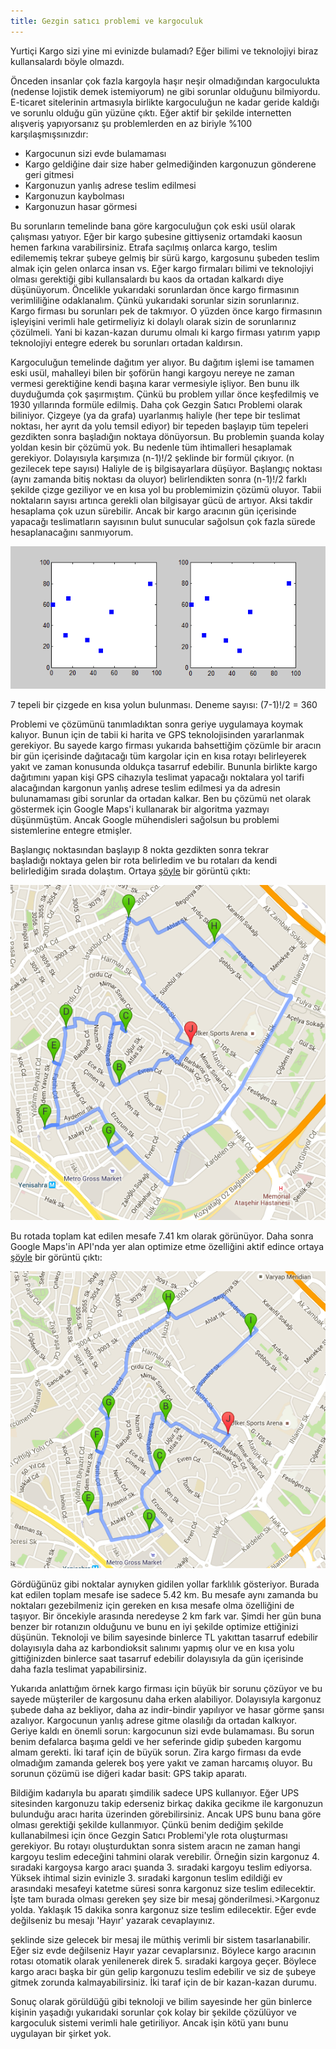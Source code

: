 ```yaml
---
title: Gezgin satıcı problemi ve kargoculuk
---
```


Yurtiçi Kargo sizi yine mi evinizde bulamadı? Eğer bilimi ve teknolojiyi biraz kullansalardı böyle olmazdı.

Önceden insanlar çok fazla kargoyla haşır neşir olmadığından kargoculukta (nedense lojistik demek istemiyorum) ne gibi sorunlar olduğunu bilmiyordu. E-ticaret sitelerinin artmasıyla birlikte kargoculuğun ne kadar geride kaldığı ve sorunlu olduğu gün yüzüne çıktı. Eğer aktif bir şekilde internetten alışveriş yapıyorsanız şu problemlerden en az biriyle %100 karşılaşmışsınızdır:

* Kargocunun sizi evde bulamaması
* Kargo geldiğine dair size haber gelmediğinden kargonuzun gönderene geri gitmesi
* Kargonuzun yanlış adrese teslim edilmesi
* Kargonuzun kaybolması
* Kargonuzun hasar görmesi

Bu sorunların temelinde bana göre kargoculuğun çok eski usül olarak çalışması yatıyor. Eğer bir kargo şubesine gittiyseniz ortamdaki kaosun hemen farkına varabilirsiniz. Etrafa saçılmış onlarca kargo, teslim edilememiş tekrar şubeye gelmiş bir sürü kargo, kargosunu şubeden teslim almak için gelen onlarca insan vs. Eğer kargo firmaları bilimi ve teknolojiyi olması gerektiği gibi kullansalardı bu kaos da ortadan kalkardı diye düşünüyorum. Öncelikle yukarıdaki sorunlardan önce kargo firmasının verimliliğine odaklanalım. Çünkü yukarıdaki sorunlar sizin sorunlarınız. Kargo firması bu sorunları pek de takmıyor. O yüzden önce kargo firmasının işleyişini verimli hale getirmeliyiz ki dolaylı olarak sizin de sorunlarınız çözülmeli. Yani bi kazan-kazan durumu olmalı ki kargo firması yatırım yapıp teknolojiyi entegre ederek bu sorunları ortadan kaldırsın.

Kargoculuğun temelinde dağıtım yer alıyor. Bu dağıtım işlemi ise tamamen eski usül, mahalleyi bilen bir şoförün hangi kargoyu nereye ne zaman vermesi gerektiğine kendi başına karar vermesiyle işliyor. Ben bunu ilk duyduğumda çok şaşırmıştım. Çünkü bu problem yıllar önce keşfedilmiş ve 1930 yıllarında formüle edilmiş. Daha çok Gezgin Satıcı Problemi olarak biliniyor. Çizgeye (ya da grafa) uyarlanmış haliyle (her tepe bir teslimat noktası, her ayrıt da yolu temsil ediyor) bir tepeden başlayıp tüm tepeleri gezdikten sonra başladığın noktaya dönüyorsun. Bu problemin şuanda kolay yoldan kesin bir çözümü yok. Bu nedenle tüm ihtimalleri hesaplamak gerekiyor. Dolayısıyla karşımıza (n-1)!/2 şeklinde bir formül çıkıyor. (n gezilecek tepe sayısı) Haliyle de iş bilgisayarlara düşüyor. Başlangıç noktası (aynı zamanda bitiş noktası da oluyor) belirlendikten sonra (n-1)!/2 farklı şekilde çizge geziliyor ve en kısa yol bu problemimizin çözümü oluyor. Tabii noktaların sayısı artınca gerekli olan bilgisayar gücü de artıyor. Aksi takdir hesaplama çok uzun sürebilir. Ancak bir kargo aracının gün içerisinde yapacağı teslimatların sayısının bulut sunucular sağolsun çok fazla sürede hesaplanacağını sanmıyorum.

![Bruteforce](/uploads/Bruteforce.gif)

7 tepeli bir çizgede en kısa yolun bulunması. Deneme sayısı: (7-1)!/2 = 360

Problemi ve çözümünü tanımladıktan sonra geriye uygulamaya koymak kalıyor. Bunun için de tabii ki harita ve GPS teknolojisinden yararlanmak gerekiyor. Bu sayede kargo firması yukarıda bahsettiğim çözümle bir aracın bir gün içerisinde dağıtacağı tüm kargolar için en kısa rotayı belirleyerek yakıt ve zaman konusunda oldukça tasarruf edebilir. Bununla birlikte kargo dağıtımını yapan kişi GPS cihazıyla teslimat yapacağı noktalara yol tarifi alacağından kargonun yanlış adrese teslim edilmesi ya da adresin bulunamaması gibi sorunlar da ortadan kalkar. Ben bu çözümü net olarak göstermek için Google Maps'i kullanarak bir algoritma yazmayı düşünmüştüm. Ancak Google mühendisleri sağolsun bu problemi sistemlerine entegre etmişler.

Başlangıç noktasından başlayıp 8 nokta gezdikten sonra tekrar başladığı noktaya gelen bir rota belirledim ve bu rotaları da kendi belirlediğim sırada dolaştım. Ortaya 
[şöyle](/uploads/gezgin-satici.html) bir görüntü çıktı:

![gezgin-satici-1](/uploads/gezgin-satici-1.png)

Bu rotada toplam kat edilen mesafe 7.41 km olarak görünüyor. Daha sonra Google Maps'in API'nda yer alan optimize etme özelliğini aktif edince ortaya 
[şöyle](/uploads/gezgin-satici-2.html) bir görüntü çıktı:

![gezgin-satici-2](/uploads/gezgin-satici-2.png)

Gördüğünüz gibi noktalar aynıyken gidilen yollar farklılık gösteriyor. Burada kat edilen toplam mesafe ise sadece 5.42 km. Bu mesafe aynı zamanda bu noktaları gezebilmeniz için gereken en kısa mesafe olma özelliğini de taşıyor. Bir öncekiyle arasında neredeyse 2 km fark var. Şimdi her gün buna benzer bir rotanızın olduğunu ve bunu en iyi şekilde optimize ettiğinizi düşünün. Teknoloji ve bilim sayesinde binlerce TL yakıttan tasarruf edebilir dolayısıyla daha az karbondioksit salınımı yapmış olur ve en kısa yolu gittiğinizden binlerce saat tasarruf edebilir dolayısıyla da gün içerisinde daha fazla teslimat yapabilirsiniz.

Yukarıda anlattığım örnek kargo firması için büyük bir sorunu çözüyor ve bu sayede müşteriler de kargosunu daha erken alabiliyor. Dolayısıyla kargonuz şubede daha az bekliyor, daha az indir-bindir yapılıyor ve hasar görme şansı azalıyor. Kargocunun yanlış adrese gitme olasılığı da ortadan kalkıyor. Geriye kaldı en önemli sorun: kargocunun sizi evde bulamaması. Bu sorun benim defalarca başıma geldi ve her seferinde gidip şubeden kargomu almam gerekti. İki taraf için de büyük sorun. Zira kargo firması da evde olmadığım zamanda gelerek boş yere yakıt ve zaman harcamış oluyor. Bu sorunun çözümü ise diğeri kadar basit: GPS takip aparatı.

Bildiğim kadarıyla bu aparatı şimdilik sadece UPS kullanıyor. Eğer UPS sitesinden kargonuzu takip ederseniz birkaç dakika gecikme ile kargonuzun bulunduğu aracı harita üzerinden görebilirsiniz. Ancak UPS bunu bana göre olması gerektiği şekilde kullanmıyor. Çünkü benim dediğim şekilde kullanabilmesi için önce Gezgin Satıcı Problemi'yle rota oluşturması gerekiyor. Bu rotayı oluşturduktan sonra sistem aracın ne zaman hangi kargoyu teslim edeceğini tahmini olarak verebilir. Örneğin sizin kargonuz 4. sıradaki kargoysa kargo aracı şuanda 3. sıradaki kargoyu teslim ediyorsa. Yüksek ihtimal sizin evinizle 3. sıradaki kargonun teslim edildiği ev arasındaki mesafeyi katetme süresi sonra kargonuz size teslim edilecektir. İşte tam burada olması gereken şey size bir mesaj gönderilmesi.>Kargonuz yolda. Yaklaşık 15 dakika sonra kargonuz size teslim edilecektir. Eğer evde değilseniz bu mesajı 'Hayır' yazarak cevaplayınız.

şeklinde size gelecek bir mesaj ile müthiş verimli bir sistem tasarlanabilir. Eğer siz evde değilseniz Hayır yazar cevaplarsınız. Böylece kargo aracının rotası otomatik olarak yenilenerek direk 5. sıradaki kargoya geçer. Böylece kargo aracı başka bir gün gelip kargonuzu teslim edebilir ve siz de şubeye gitmek zorunda kalmayabilirsiniz. İki taraf için de bir kazan-kazan durumu.

Sonuç olarak görüldüğü gibi teknoloji ve bilim sayesinde her gün binlerce kişinin yaşadığı yukarıdaki sorunlar çok kolay bir şekilde çözülüyor ve kargoculuk sistemi verimli hale getiriliyor. Ancak işin kötü yanı bunu uygulayan bir şirket yok.
